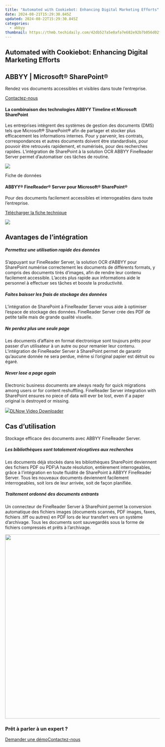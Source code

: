 ```yaml
---
title: "Automated with Cookiebot: Enhancing Digital Marketing Efforts"
date: 2024-08-21T15:29:30.845Z
updated: 2024-08-22T15:29:30.845Z
categories:
  - abbyy
thumbnail: https://thmb.techidaily.com/42db527a5e8afa7e682e92b7b056d02f1f5ec85f1c2a7e4bae6cede878df1e2d.jpg
---
```


## Automated with Cookiebot: Enhancing Digital Marketing Efforts

## 

## ABBYY | Microsoft® SharePoint®

Rendez vos documents accessibles et visibles dans toute l’entreprise.

[Contactez-nous](https://tools.techidaily.com/abbyy/products/)

#### La combinaison des technologies ABBYY Timeline et Microsoft SharePoint 

Les entreprises intègrent des systèmes de gestion des documents (DMS) tels que Microsoft® SharePoint® afin de partager et stocker plus efficacement les informations internes. Pour y parvenir, les contrats, correspondances et autres documents doivent être standardisés, pour pouvoir être retrouvés rapidement, et numérisés, pour des recherches rapides. L’intégration de SharePoint à la solution OCR ABBYY FineReader Server permet d’automatiser ces tâches de routine.

![](https://content.abbyy.com/-/media/project/abbyy/abbyy/solutions/hyperautomation/overview-image.jpg?h=440&iar=0&w=848)

Fiche de données 

#### ABBYY® FineReader® Server pour Microsoft® SharePoint® 

Pour des documents facilement accessibles et interrogeables dans toute l’entreprise.

[Télécharger la fiche technique](https://static1.abbyy.com/abbyycommedia/34873/datasheet-finereaderserver-microsoftsharepoint-en.pdf)

<!-- affiliate ads begin -->
<a href="https://shop.manycam.com/order/checkout.php?PRODS=17729331&QTY=1&AFFILIATE=108875&CART=1"><img src="https://secure.avangate.com/images/merchant/8230bea7d54bcdf99cdfe85cb07313d5/mcaffbanner600x500.png" border="0"></a>
<!-- affiliate ads end -->
## Avantages de l’intégration 

##### Permettez une utilisation rapide des données 

S’appuyant sur FineReader Server, la solution OCR d’ABBYY pour SharePoint numérise correctement les documents de différents formats, y compris des documents tirés d’images, afin de rendre leur contenu facilement accessible. L’accès plus rapide aux informations aide le personnel à effectuer ses tâches et booste la productivité.

##### Faites baisser les frais de stockage des données

L’intégration de SharePoint à FineReader Server vous aide à optimiser l’espace de stockage des données. FineReader Server crée des PDF de petite taille mais de grande qualité visuelle.

##### Ne perdez plus une seule page 

Les documents d’affaire en format électronique sont toujours prêts pour passer d’un utilisateur à un autre ou pour remanier leur contenu. L’intégration de FineReader Server à SharePoint permet de garantir qu’aucune donnée ne sera perdue, même si l’original papier est détruit ou égaré.

##### Never lose a page again 

Electronic business documents are always ready for quick migrations among users or for content reshuffling. FineReader Server integration with SharePoint ensures no piece of data will ever be lost, even if a paper original is destroyed or missing.

<!-- affiliate ads begin -->
<a href="https://secure.2checkout.com/order/checkout.php?PRODS=4712430&QTY=1&AFFILIATE=108875&CART=1"><img src="https://secure.avangate.com/images/merchant/c404a5adbf90e09631678b13b05d9d7a/products/dlnow_256.png" border="0">DLNow Video Downloader</a>
<!-- affiliate ads end -->
## Cas d’utilisation 

Stockage efficace des documents avec ABBYY FineReader Server. 

##### Les bibliothèques sont totalement réceptives aux recherches 

Les documents déjà stockés dans les bibliothèques SharePoint deviennent des fichiers PDF ou PDF\\A haute résolution, entièrement interrogeables, grâce à l’intégration en toute fluidité de SharePoint à ABBYY FineReader Server. Tous les nouveaux documents deviennent facilement interrogeables, soit lors de leur arrivée, soit de façon planifiée.

##### Traitement ordonné des documents entrants 

Un connecteur de FineReader Server à SharePoint permet la conversion automatique des fichiers images (documents scannés, PDF images, faxes, fichiers .tiff ou autres) en PDF lors de leur transfert vers un système d’archivage. Tous les documents sont sauvegardés sous la forme de fichiers compressés et prêts à l’archivage.

<!-- affiliate ads begin -->
<a href="https://appsumo.8odi.net/c/5597632/2082541/7443" target="_top" id="2082541"><img src="//a.impactradius-go.com/display-ad/7443-2082541" border="0" alt="" width="1200" height="600"/></a><img height="0" width="0" src="https://appsumo.8odi.net/i/5597632/2082541/7443" style="position:absolute;visibility:hidden;" border="0" />
<!-- affiliate ads end -->
### Prêt à parler à un expert ?

[Demander une démo](https://tools.techidaily.com/abbyy/products/)[Contactez-nous](https://tools.techidaily.com/abbyy/products/)

<ins class="adsbygoogle"
     style="display:block"
     data-ad-format="autorelaxed"
     data-ad-client="ca-pub-7571918770474297"
     data-ad-slot="1223367746"></ins>



<ins class="adsbygoogle"
     style="display:block"
     data-ad-client="ca-pub-7571918770474297"
     data-ad-slot="8358498916"
     data-ad-format="auto"
     data-full-width-responsive="true"></ins>


